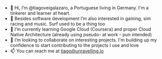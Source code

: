 - 👋 Hi, I’m @tiagoveigalazaro, a Portuguese living in Germany. I'm a tinkerer and learner at heart.
- 👀 Besides software development I’m also interested in gaming, sim racing and music. Surf used to be a thing too
- 🌱 I’m currently learning Google Cloud (Coursera) and proper Cloud Native Architecture (already using pseudo- at work - pun intended)
- 💞️ I’m looking to collaborate on interesting projects. I'm building up my confidence to start contributing to the projects I use and love
- 📫 You can reach me at tiago@unravelling.io

<!---
tiagoveigalazaro/tiagoveigalazaro is a ✨ special ✨ repository because its `README.md` (this file) appears on your GitHub profile.
You can click the Preview link to take a look at your changes.
--->
